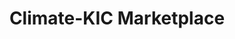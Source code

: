 ---
title: Climate-KIC Marketplace
countries: []
featured: false
description: >-
  Marketplace full of investment opportunities into early-stage startups. The
  dealflow stems from EIT Climate-KIC’s Accelerator programme, the largest
  climate-focused acceleration programme in the world.
action_url: 'https://www.climate-kic.org/marketplace/'
categories:
  - d8a27ec4-c533-4a8d-a8fe-c217f073c790
twitter: null
instagram: null
image: null
tags:
  - invest
  - funding
blueprint: action

---